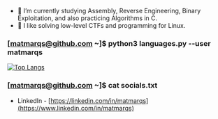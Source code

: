 <!--
- 🔭 I’m currently working on ...
- 🌱 I’m currently learning ...
- 👯 I’m looking to collaborate on ...
- 🤔 I’m looking for help with ...
- 💬 Ask me about ...
- 📫 How to reach me: ...
- 😄 Pronouns: ...
- ⚡ Fun fact: ...
-->
- 🌱 I’m currently studying Assembly, Reverse Engineering, Binary Exploitation, and also practicing Algorithms in C.
- 🔭 I like solving low-level CTFs and programming for Linux.

<!--
### \[[matmarqs@github.com]() ~\]$ python3 hackthebox.py
[<img src="https://www.hackthebox.eu/badge/image/1886202" width="220" height="50"/>](https://app.hackthebox.com/profile/1886202)
-->

<!--
[<img src="https://tryhackme-badges.s3.amazonaws.com/matmarqs.png" width="220" height="50"/>](https://tryhackme.com/p/matmarqs)
-->

### \[[matmarqs@github.com]() ~\]$ python3 languages.py --user matmarqs
[![Top Langs](https://github-readme-stats.vercel.app/api/top-langs/?username=matmarqs&layout=compact&theme=dark)](https://github.com/matmarqs)

### \[[matmarqs@github.com]() ~\]$ cat socials.txt
- LinkedIn - [https://linkedin.com/in/matmarqs](https://www.linkedin.com/in/matmarqs)
